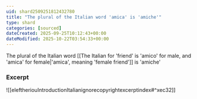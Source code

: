```yaml
---
uid: shard2509251812432780
title: "The plural of the Italian word 'amica' is 'amiche'"
type: shard
categories: [sourced]
dateCreated: 2025-09-25T10:12:43+00:00
dateModified: 2025-10-22T03:54:33+00:00
---
```

The plural of the Italian word [[The Italian for 'friend' is 'amico' for male, and 'amica' for female|'amica', meaning 'female friend']] is 'amiche'

### Excerpt
![[eleftheriouIntroductionItalianignorecopyrightexcerptindex#^xec32]]